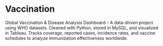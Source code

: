 # Vaccination
Global Vaccination &amp; Disease Analysis Dashboard – A data-driven project using WHO datasets. Cleaned with Python, stored in MySQL, and visualized in Tableau. Tracks coverage, reported cases, incidence rates, and vaccine schedules to analyze immunization effectiveness worldwide.
